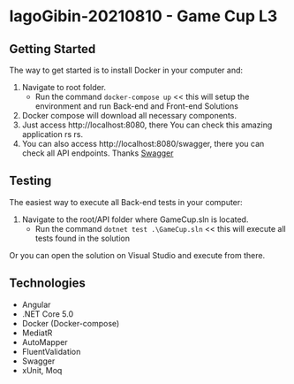 # IagoGibin-20210810 - Game Cup L3

## Getting Started
The way to get started is to install Docker in your computer and:

1. Navigate to root folder.
   - Run the command `docker-compose up` << this will setup the environment and run Back-end and Front-end Solutions   
2. Docker compose will download all necessary components.
3. Just access http://localhost:8080, there You can check this amazing application rs rs.
4. You can also access http://localhost:8080/swagger, there you can check all API endpoints. Thanks [Swagger](https://github.com/swagger-api)

## Testing
The easiest way to execute all Back-end tests in your computer:

1. Navigate to the root/API folder where GameCup.sln is located.
   - Run the command `dotnet test .\GameCup.sln` << this will execute all tests found in the solution

Or you can open the solution on Visual Studio and execute from there.

## Technologies
* Angular
* .NET Core 5.0
* Docker (Docker-compose)
* MediatR
* AutoMapper
* FluentValidation
* Swagger
* xUnit, Moq
